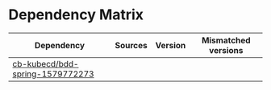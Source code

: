 # Dependency Matrix

Dependency | Sources | Version | Mismatched versions
---------- | ------- | ------- | -------------------
[cb-kubecd/bdd-spring-1579772273](https://github.com/cb-kubecd/bdd-spring-1579772273.git) |  | []() | 
